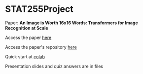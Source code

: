 # STAT255Project

Paper: **An Image is Worth 16x16 Words: Transformers for Image Recognition at Scale**

Access the paper [here](https://arxiv.org/abs/2010.11929)

Access the paper's repository [here](https://github.com/google-research/vision_transformer)

Quick start at [colab](https://colab.research.google.com/github/google-research/vision_transformer/blob/main/vit_jax.ipynb#scrollTo=rL0jQRBCgeJA)

Presentation slides and quiz answers are in files
